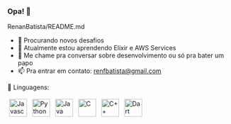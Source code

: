 ### Opa! 👋

<!--
**RenanBatista/RenanBatista** is a ✨ _special_ ✨ repository because its `README.md` (this file) appears on your GitHub profile.

Here are some ideas to get you started:
-->
 RenanBatista/README.md

- 🔭 Procurando novos desafios
- 🌱 Atualmente estou aprendendo Elixir e AWS Services
- 💬 Me chame pra conversar sobre desenvolvimento ou só pra bater um papo
- 📫 Pra entrar em contato: renfbatista@gmail.com

🧰 Linguagens:
<p>
<img src="https://renanbatista.dev/static/media/javascript-original.f719efab.svg" alt="Javascript" height="40" style="vertical-align:top; margin:4px">
<img src="https://renanbatista.dev/static/media/python-original.97a72db0.svg" alt="Python" height="40" style="vertical-align:top; margin:4px">
<img src="https://seeklogo.com/images/J/java-logo-7F8B35BAB3-seeklogo.com.png" alt="Java" height="40" style="vertical-align:top; margin:4px">
<img src="https://renanbatista.dev/static/media/c-original.ac1d78d7.svg" alt="C" height="40" style="vertical-align:top; margin:4px">
<img src="https://renanbatista.dev/static/media/cplusplus-original.d0813025.svg" alt="C++" height="40" style="vertical-align:top; margin:4px">
<img src="https://renanbatista.dev/static/media/dart.9ff1e671.svg" alt="Dart" height="40" style="vertical-align:top; margin:4px">
 </p>
<!--
![Top Langs](https://github-readme-stats.vercel.app/api/top-langs/?username=RenanBatista&theme=buefy)

